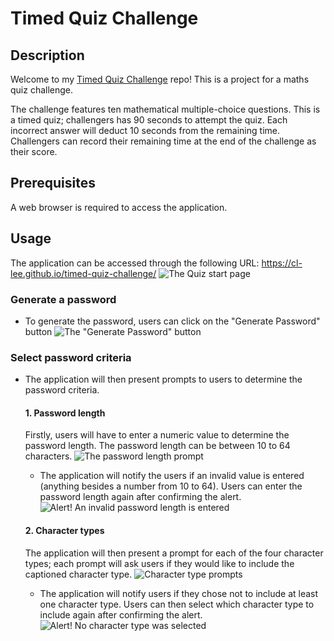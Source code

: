 # Timed Quiz Challenge
## Description
Welcome to my [Timed Quiz Challenge](https://cl-lee.github.io/timed-quiz-challenge/) repo! This is a project for a maths quiz challenge.

The challenge features ten mathematical multiple-choice questions. This is a timed quiz; challengers has 90 seconds to attempt the quiz. Each incorrect answer will deduct 10 seconds from the remaining time. Challengers can record their remaining time at the end of the challenge as their score.

## Prerequisites
A web browser is required to access the application.

## Usage
The application can be accessed through the following URL: https://cl-lee.github.io/timed-quiz-challenge/ 
![The Quiz start page](./assets/landing-page.png)  

### Generate a password
- To generate the password, users can click on the "Generate Password" button 
![The "Generate Password" button](./assets/generate-password.png)

### Select password criteria
- The application will then present prompts to users to determine the password criteria. 

    #### 1. Password length
    Firstly, users will have to enter a numeric value to determine the password length. The password length can be between 10 to 64 characters.
    ![The password length prompt](./assets/password-length.png)
    - The application will notify the users if an invalid value is entered (anything besides a number from 10 to 64). Users can enter the password length again after confirming the alert.
    ![Alert! An invalid password length is entered](./assets/invalid-password-length.png)

    #### 2. Character types
    The application will then present a prompt for each of the four character types; each prompt will ask users if they would like to include the captioned character type. 
    ![Character type prompts](./assets/character-types.png)
    - The application will notify users if they chose not to include at least one character type. Users can then select which character type to include again after confirming the alert.
    ![Alert! No character type was selected](./assets/character-type-error.png)